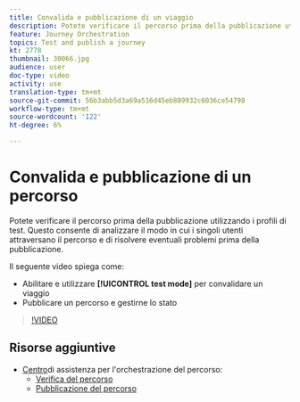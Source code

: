 ```yaml
---
title: Convalida e pubblicazione di un viaggio
description: Potete verificare il percorso prima della pubblicazione utilizzando i profili di test. Questo consente di analizzare il flusso di individui nel percorso e di risolvere eventuali problemi prima della pubblicazione.
feature: Journey Orchestration
topics: Test and publish a journey
kt: 2778
thumbnail: 30066.jpg
audience: user
doc-type: video
activity: use
translation-type: tm+mt
source-git-commit: 56b3abb5d3a69a516d45eb889932c6036ce54798
workflow-type: tm+mt
source-wordcount: '122'
ht-degree: 6%

---
```



# Convalida e pubblicazione di un percorso

Potete verificare il percorso prima della pubblicazione utilizzando i profili di test. Questo consente di analizzare il modo in cui i singoli utenti attraversano il percorso e di risolvere eventuali problemi prima della pubblicazione.

Il seguente video spiega come:

* Abilitare e utilizzare **[!UICONTROL test mode]** per convalidare un viaggio
* Pubblicare un percorso e gestirne lo stato

>[!VIDEO](https://video.tv.adobe.com/v/30066?quality=12)

## Risorse aggiuntive

* [Centro](https://docs.adobe.com/content/help/en/journeys/using/journey-orchestration-home.html)di assistenza per l&#39;orchestrazione del percorso:
   * [Verifica del percorso](https://docs.adobe.com/content/help/en/journeys/using/building-journeys/journeytesting.html)
   * [Pubblicazione del percorso](https://docs.adobe.com/content/help/en/journeys/using/building-journeys/journeypublication.html)
